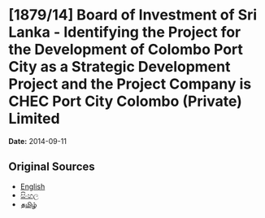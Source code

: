 # [1879/14] Board of Investment of Sri Lanka - Identifying the Project for the Development of Colombo Port City as a Strategic Development Project and the Project Company is CHEC Port City Colombo (Private) Limited

**Date:** 2014-09-11

## Original Sources

- [English](https://documents.gov.lk/view/extra-gazettes/2014/9/1879-14_E.pdf)
- [සිංහල](https://documents.gov.lk/view/extra-gazettes/2014/9/1879-14_S.pdf)
- [தமிழ்](https://documents.gov.lk/view/extra-gazettes/2014/9/1879-14_T.pdf)
